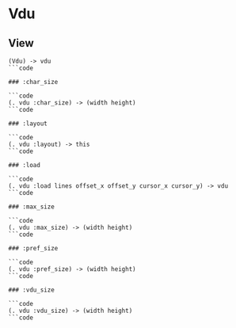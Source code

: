 # Vdu

## View

```code
(Vdu) -> vdu
```code

### :char_size

```code
(. vdu :char_size) -> (width height)
```code

### :layout

```code
(. vdu :layout) -> this
```code

### :load

```code
(. vdu :load lines offset_x offset_y cursor_x cursor_y) -> vdu
```code

### :max_size

```code
(. vdu :max_size) -> (width height)
```code

### :pref_size

```code
(. vdu :pref_size) -> (width height)
```code

### :vdu_size

```code
(. vdu :vdu_size) -> (width height)
```code

